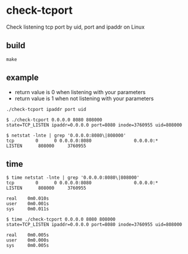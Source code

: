 # check-tcport

Check listening tcp port by uid, port and ipaddr on Linux

## build

```
make
```

## example

- return value is 0 when listening with your parameters
- return value is 1 when not listening with your parameters

```
./check-tcport ipaddr port uid
```

```
$ ./check-tcport 0.0.0.0 8080 808000
state=TCP_LISTEN ipaddr=0.0.0.0 port=8080 inode=3760955 uid=808000

$ netstat -lnte | grep '0.0.0.0:8080\|808000'
tcp        0      0 0.0.0.0:8080                0.0.0.0:*                   LISTEN      808000     3760955
```

## time

```
$ time netstat -lnte | grep '0.0.0.0:8080\|808000'
tcp        0      0 0.0.0.0:8080                0.0.0.0:*                   LISTEN      808000     3760955    

real    0m0.010s
user    0m0.001s
sys     0m0.011s

$ time ./check-tcport 0.0.0.0 8080 808000
state=TCP_LISTEN ipaddr=0.0.0.0 port=8080 inode=3760955 uid=808000

real    0m0.005s
user    0m0.000s
sys     0m0.005s
```

